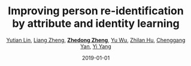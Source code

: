 ---
title: "Improving person re-identification by attribute and identity learning"
collection: publications
permalink: /publication/Improvin2019
date: 2019-01-01
doi: 10.1016/j.patcog.2019.06.006
venue: 'Pattern Recognition'
paperurl: 'https://zdzheng.xyz/files/PR19.pdf'
code: 'https://github.com/vana77/Market-1501_Attribute'
author: '<a href=&quot;https://zdzheng.xyz/authors/Yutian-Lin&quot;>Yutian Lin</a>,  <a href=&quot;https://zdzheng.xyz/authors/Liang-Zheng&quot;>Liang Zheng</a>,  <a href=&quot;https://zdzheng.xyz/authors/Zhedong-Zheng&quot;><strong>Zhedong Zheng</strong></a>,  <a href=&quot;https://zdzheng.xyz/authors/Yu-Wu&quot;>Yu Wu</a>,  <a href=&quot;https://zdzheng.xyz/authors/Zhilan-Hu&quot;>Zhilan Hu</a>,  <a href=&quot;https://zdzheng.xyz/authors/Chenggang-Yan&quot;>Chenggang Yan</a>,  <a href=&quot;https://zdzheng.xyz/authors/Yi-Yang&quot;>Yi Yang</a>'
citation: ' Yutian Lin,  Liang Zheng,  Zhedong Zheng,  Yu Wu,  Zhilan Hu,  Chenggang Yan,  Yi Yang, &quot;Improving person re-identification by attribute and identity learning.&quot; Pattern Recognition, 2019. DOI: 10.1016/j.patcog.2019.06.006'
pub_year: '2019'
bib: >
    @article{lin2019improving,  
    author = "Lin, Yutian and Zheng, Liang and Zheng, Zhedong and Wu, Yu and Hu, Zhilan and Yan, Chenggang and Yang, Yi",  
    doi = "10.1016/j.patcog.2019.06.006",  
    title = "Improving person re-identification by attribute and identity learning",  
    journal = "Pattern Recognition",  
    volume = "95",  
    pages = "151--161",  
    year = "2019",  
    url = "https://zdzheng.xyz/files/PR19.pdf",  
    code = "https://github.com/vana77/Market-1501\_Attribute",  
    publisher = "Elsevier"
    }

---